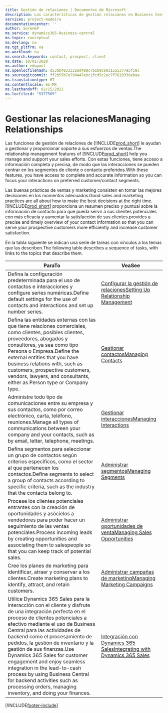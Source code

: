 ```yaml
---
title: Gestión de relaciones | Documentos de Microsoft
description: Las características de gestión relaciones en Business Central admiten las acciones de ventas y le permiten acceder a la información sobre contactos y clientes potenciales para que pueda atender a los clientes de forma eficaz.
services: project-madeira
documentationcenter: ''
author: SorenGP
ms.service: dynamics365-business-central
ms.topic: conceptual
ms.devlang: na
ms.tgt_pltfrm: na
ms.workload: na
ms.search.keywords: contact, prospect, client
ms.date: 10/01/2020
ms.author: edupont
ms.openlocfilehash: d53ab4833332ad488c7b1b9c6031515377e5f58c
ms.sourcegitcommit: ff2b55b7e790447e0c1fcd5c2ec7f7610338ebaa
ms.translationtype: HT
ms.contentlocale: es-MX
ms.lasthandoff: 02/15/2021
ms.locfileid: "5377509"
---
```

# <a name="managing-relationships"></a><span data-ttu-id="6b1c9-103">Gestionar las relaciones</span><span class="sxs-lookup"><span data-stu-id="6b1c9-103">Managing Relationships</span></span>
<span data-ttu-id="6b1c9-104">Las funciones de gestión de relaciones de [!INCLUDE[prod_short](includes/prod_short.md)] le ayudan a gestionar y proporcionar soporte a sus esfuerzos de ventas.</span><span class="sxs-lookup"><span data-stu-id="6b1c9-104">The relationship management features of [!INCLUDE[prod_short](includes/prod_short.md)] help you manage and support your sales efforts.</span></span> <span data-ttu-id="6b1c9-105">Con estas funciones, tiene acceso a información completa y precisa, de modo que las interacciones se pueden centrar en los segmentos de cliente o contacto preferidos.</span><span class="sxs-lookup"><span data-stu-id="6b1c9-105">With these features, you have access to complete and accurate information so you can focus your interactions on preferred customer/contact segments.</span></span>

<span data-ttu-id="6b1c9-106">Las buenas prácticas de ventas y marketing consisten en tomar las mejores decisiones en los momentos adecuados.</span><span class="sxs-lookup"><span data-stu-id="6b1c9-106">Good sales and marketing practices are all about how to make the best decisions at the right time.</span></span> [!INCLUDE[prod_short](includes/prod_short.md)] <span data-ttu-id="6b1c9-107">proporciona un resumen preciso y puntual sobre la información de contacto para que pueda servir a sus clientes potenciales con más eficacia y aumentar la satisfacción de sus clientes.</span><span class="sxs-lookup"><span data-stu-id="6b1c9-107">provides a precise and timely overview of your contact information so that you can serve your prospective customers more efficiently and increase customer satisfaction.</span></span>

<span data-ttu-id="6b1c9-108">En la tabla siguiente se indican una serie de tareas con vínculos a los temas que las describen.</span><span class="sxs-lookup"><span data-stu-id="6b1c9-108">The following table describes a sequence of tasks, with links to the topics that describe them.</span></span>  

| <span data-ttu-id="6b1c9-109">Para</span><span class="sxs-lookup"><span data-stu-id="6b1c9-109">To</span></span> | <span data-ttu-id="6b1c9-110">Vea</span><span class="sxs-lookup"><span data-stu-id="6b1c9-110">See</span></span> |
| --- | --- |
|<span data-ttu-id="6b1c9-111">Defina la configuración predeterminada para el uso de contactos e interacciones y configure series numéricas.</span><span class="sxs-lookup"><span data-stu-id="6b1c9-111">Define default settings for the use of contacts and interactions and set up number series.</span></span>|[<span data-ttu-id="6b1c9-112">Configurar la gestión de relaciones</span><span class="sxs-lookup"><span data-stu-id="6b1c9-112">Setting Up Relationship Management</span></span>](marketing-setup-marketing.md)|
|<span data-ttu-id="6b1c9-113">Defina las entidades externas con las que tiene relaciones comerciales, como clientes, posibles clientes, proveedores, abogados y consultores, ya sea como tipo Persona o Empresa.</span><span class="sxs-lookup"><span data-stu-id="6b1c9-113">Define the external entities that you have business relations with, such as customers, prospective customers, vendors, lawyers, and consultants, either as Person type or Company type.</span></span>|[<span data-ttu-id="6b1c9-114">Gestionar contactos</span><span class="sxs-lookup"><span data-stu-id="6b1c9-114">Managing Contacts</span></span>](marketing-contacts.md)|
|<span data-ttu-id="6b1c9-115">Administre todo tipo de comunicaciones entre su empresa y sus contactos, como por correo electrónico, carta, teléfono, reuniones.</span><span class="sxs-lookup"><span data-stu-id="6b1c9-115">Manage all types of communications between your company and your contacts, such as by email, letter, telephone, meetings.</span></span>|[<span data-ttu-id="6b1c9-116">Gestionar interacciones</span><span class="sxs-lookup"><span data-stu-id="6b1c9-116">Managing Interactions</span></span>](marketing-interactions.md)|
|<span data-ttu-id="6b1c9-117">Defina segmentos para seleccionar un grupo de contactos según criterios específicos, como el sector al que pertenecen los contactos.</span><span class="sxs-lookup"><span data-stu-id="6b1c9-117">Define segments to select a group of contacts according to specific criteria, such as the industry that the contacts belong to.</span></span>|[<span data-ttu-id="6b1c9-118">Administrar segmentos</span><span class="sxs-lookup"><span data-stu-id="6b1c9-118">Managing Segments</span></span>](marketing-segments.md)|
|<span data-ttu-id="6b1c9-119">Procese los clientes potenciales entrantes con la creación de oportunidades y asócielos a vendedores para poder hacer un seguimiento de las ventas potenciales.</span><span class="sxs-lookup"><span data-stu-id="6b1c9-119">Process incoming leads by creating opportunities and associating them to salespeople so that you can keep track of potential sales.</span></span>|[<span data-ttu-id="6b1c9-120">Administrar oportunidades de venta</span><span class="sxs-lookup"><span data-stu-id="6b1c9-120">Managing Sales Opportunities</span></span>](marketing-manage-sales-opportunities.md)|
|<span data-ttu-id="6b1c9-121">Cree los planes de marketing para identificar, atraer y conservar a los clientes.</span><span class="sxs-lookup"><span data-stu-id="6b1c9-121">Create marketing plans to identify, attract, and retain customers.</span></span>|[<span data-ttu-id="6b1c9-122">Administrar campañas de marketing</span><span class="sxs-lookup"><span data-stu-id="6b1c9-122">Managing Marketing Campaigns</span></span>](marketing-campaigns.md)|
|<span data-ttu-id="6b1c9-123">Utilice Dynamics 365 Sales para la interacción con el cliente y disfrute de una integración perfecta en el proceso de clientes potenciales a efectivo mediante el uso de Business Central para las actividades de backend como el procesamiento de pedidos, la gestión de inventario y la gestión de sus finanzas.</span><span class="sxs-lookup"><span data-stu-id="6b1c9-123">Use Dynamics 365 Sales for customer engagement and enjoy seamless integration in the lead-to-cash process by using Business Central for backend activities such as processing orders, managing inventory, and doing your finances.</span></span>|[<span data-ttu-id="6b1c9-124">Integración con Dynamics 365 Sales</span><span class="sxs-lookup"><span data-stu-id="6b1c9-124">Integrating with Dynamics 365 Sales</span></span>](marketing-integrate-dynamicscrm.md)|


[!INCLUDE[footer-include](includes/footer-banner.md)]